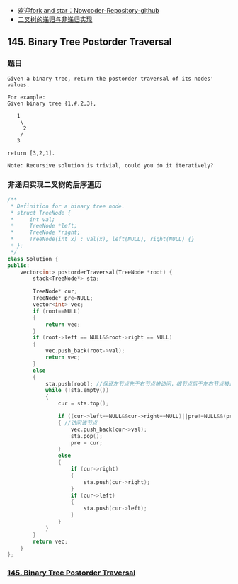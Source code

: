- [欢迎fork and star：Nowcoder-Repository-github](https://github.com/ranjiewwen/Nowcoder)
- [二叉树的递归与非递归实现](http://www.cnblogs.com/ranjiewen/p/5242798.html)

## 145. Binary Tree Postorder Traversal

### 题目

```
Given a binary tree, return the postorder traversal of its nodes' values.

For example:
Given binary tree {1,#,2,3},

   1
    \
     2
    /
   3

return [3,2,1].

Note: Recursive solution is trivial, could you do it iteratively?
```

### 非递归实现二叉树的后序遍历

```C++
/**
 * Definition for a binary tree node.
 * struct TreeNode {
 *     int val;
 *     TreeNode *left;
 *     TreeNode *right;
 *     TreeNode(int x) : val(x), left(NULL), right(NULL) {}
 * };
 */
class Solution {
public:
	vector<int> postorderTraversal(TreeNode *root) {
		stack<TreeNode*> sta;

		TreeNode* cur;
		TreeNode* pre=NULL;
		vector<int> vec;
		if (root==NULL)
		{
			return vec;
		}
		if (root->left == NULL&&root->right == NULL)
		{
			vec.push_back(root->val);
			return vec;
		}
		else
		{
			sta.push(root); //保证左节点先于右节点被访问，根节点后于左右节点被访问
			while (!sta.empty())
			{
			    cur = sta.top();			

				if ((cur->left==NULL&&cur->right==NULL)||pre!=NULL&&(pre==cur->left||pre==cur->right))
				{ //访问该节点
					vec.push_back(cur->val);
					sta.pop();
					pre = cur;
				}
				else
				{
					if (cur->right)
					{
						sta.push(cur->right);
					}
					if (cur->left)
					{
						sta.push(cur->left);
					}
				}
			}
		}
		return vec;
	}
};

```

### [145. Binary Tree Postorder Traversal](https://leetcode.com/problems/binary-tree-postorder-traversal/discuss/)
